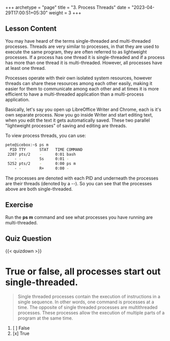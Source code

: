 +++
archetype = "page"
title = "3. Process Threads"
date = "2023-04-29T17:00:51+05:30"
weight = 3
+++

## Lesson Content

You may have heard of the terms single-threaded and multi-threaded processes. Threads are very similar to processes, in that they are used to execute the same program, they are often referred to as lightweight processes. If a process has one thread it is single-threaded and if a process has more than one thread it is multi-threaded. However, all processes have at least one thread. 

Processes operate with their own isolated system resources, however threads can share these resources among each other easily, making it easier for them to communicate among each other and at times it is more efficient to have a multi-threaded application than a multi-process application.

Basically, let's say you open up LibreOffice Writer and Chrome, each is it's own separate process. Now you go inside Writer and start editing text, when you edit the text it gets automatically saved. These two parallel "lightweight processes" of saving and editing are threads. 

To view process threads, you can use: 


```bash
pete@icebox:~$ ps m
  PID TTY      STAT   TIME COMMAND
 2207 pts/2    -      0:01 bash
    - -        Ss     0:01 -
 5252 pts/2    -      0:00 ps m
    - -        R+     0:00 -
```


The processes are denoted with each PID and underneath the processes are their threads (denoted by a --). So you can see that the processes above are both single-threaded.

## Exercise

Run the **ps m** command and see what processes you have running are multi-threaded.

## Quiz Question

{{< quizdown >}}

# True or false, all processes start out single-threaded.

> Single threaded processes contain the execution of instructions in a single sequence. In other words, one command is processes at a time. The opposite of single threaded processes are multithreaded processes. These processes allow the execution of multiple parts of a program at the same time.

1. [ ] False
2. [x] True
